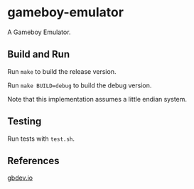 # gameboy-emulator

A Gameboy Emulator.

## Build and Run

Run `make` to build the release version.

Run `make BUILD=debug` to build the debug version.

Note that this implementation assumes a little endian system.

## Testing

Run tests with `test.sh`.

## References

[gbdev.io](https://gbdev.io/pandocs/CPU_Instruction_Set.html)
